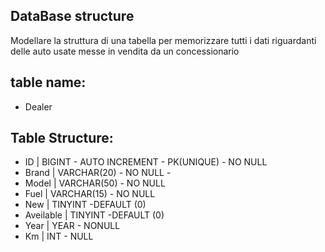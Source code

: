 ## DataBase structure
Modellare la struttura di una tabella per memorizzare tutti i dati riguardanti delle auto usate messe in vendita da un concessionario

## table name:
- Dealer

## Table Structure:
- ID        | BIGINT - AUTO INCREMENT - PK(UNIQUE) - NO NULL
- Brand     | VARCHAR(20) - NO NULL - 
- Model     | VARCHAR(50) - NO NULL
- Fuel      | VARCHAR(15) - NO NULL
- New       | TINYINT -DEFAULT (0)
- Aveilable | TINYINT -DEFAULT (0)
- Year      | YEAR - NONULL
- Km        | INT - NULL